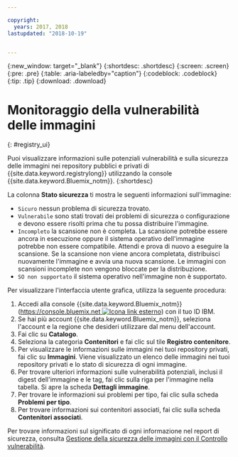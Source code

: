 ```yaml
---

copyright:
  years: 2017, 2018
lastupdated: "2018-10-19"


---
```


{:new_window: target="_blank"}
{:shortdesc: .shortdesc}
{:screen: .screen}
{:pre: .pre}
{:table: .aria-labeledby="caption"}
{:codeblock: .codeblock}
{:tip: .tip}
{:download: .download}

# Monitoraggio della vulnerabilità delle immagini
{: #registry_ui}

Puoi visualizzare informazioni sulle potenziali vulnerabilità e sulla sicurezza delle immagini nei repository pubblici e privati di {{site.data.keyword.registrylong}} utilizzando la console {{site.data.keyword.Bluemix_notm}}.
{:shortdesc}

La colonna **Stato sicurezza** ti mostra le seguenti informazioni sull'immagine:
- `Sicuro` nessun problema di sicurezza trovato.
- `Vulnerabile` sono stati trovati dei problemi di sicurezza o configurazione e devono essere risolti prima che tu possa distribuire l'immagine.
- `Incompleto` la scansione non è completa. La scansione potrebbe essere ancora in esecuzione oppure il sistema operativo dell'immagine potrebbe non essere compatibile. Attendi e prova di nuovo a eseguire la scansione. Se la scansione non
viene ancora completata, distribuisci nuovamente l'immagine e avvia una nuova scansione. Le immagini con scansioni incomplete non vengono bloccate per la distribuzione.
- `SO non supportato` il sistema operativo nell'immagine non è supportato.

Per visualizzare l'interfaccia utente grafica, utilizza la seguente procedura:

1. Accedi alla console {{site.data.keyword.Bluemix_notm}} ([https://console.bluemix.net ![Icona link esterno](../../icons/launch-glyph.svg "Icona link esterno")](https://console.bluemix.net)) con il tuo ID IBM.
2. Se hai più account {{site.data.keyword.Bluemix_notm}}, seleziona l'account e la regione che desideri utilizzare dal menu dell'account.
3. Fai clic su **Catalogo**.
4. Seleziona la categoria **Contenitori** e fai clic sul tile **Registro contenitore**.
5. Per visualizzare le informazioni sulle immagini nei tuoi repository privati, fai clic su **Immagini**. Viene visualizzato un elenco delle immagini nei tuoi repository privati e lo stato di sicurezza di ogni immagine. 
6. Per trovare ulteriori informazioni sulle vulnerabilità potenziali, inclusi il digest dell'immagine e le tag, fai clic sulla riga per l'immagine nella tabella. Si apre la scheda **Dettagli immagine**.
7. Per trovare le informazioni sui problemi per tipo, fai clic sulla scheda **Problemi per tipo**.
8. Per trovare informazioni sui contenitori associati, fai clic sulla scheda **Contenitori associati**.

Per trovare informazioni sul significato di ogni informazione nel report di sicurezza, consulta [Gestione della sicurezza delle immagini con il Controllo vulnerabilità](/docs/services/va/va_index.html).
